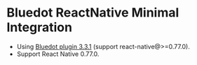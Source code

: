 # Bluedot ReactNative Minimal Integration

- Using [Bluedot plugin 3.3.1](https://github.com/Bluedot-Innovation/Bluedot-React-Native-Plugin) (support react-native@>=0.77.0).
- Support React Native 0.77.0.
